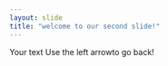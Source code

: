 ```yaml
---
layout: slide
title: "welcome to our second slide!"
---
```

Your text
Use the left arrowto go back!
